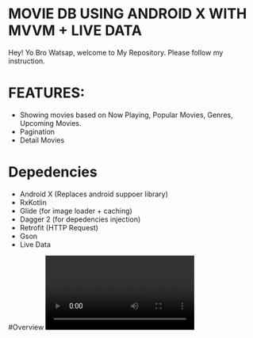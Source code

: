 # MOVIE DB USING ANDROID X WITH MVVM + LIVE DATA

Hey! Yo Bro Watsap, welcome to My Repository. Please follow my instruction.

# FEATURES:
  - Showing movies based on Now Playing, Popular Movies, Genres, Upcoming Movies.
  - Pagination 
  - Detail Movies
  
# Depedencies
  - Android X (Replaces android suppoer library)
  - RxKotlin
  - Glide (for image loader + caching)
  - Dagger 2 (for depedencies injection)
  - Retrofit (HTTP Request)
  - Gson
  - Live Data
  
 #Overview
 ![Overview](https://thumbs.gfycat.com/ForkedAbsoluteFurseal-mobile.mp4)